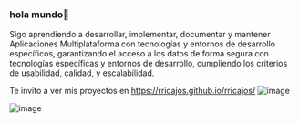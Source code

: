 ### hola mundo👋

Sigo aprendiendo a desarrollar, implementar, documentar y mantener Aplicaciones Multiplataforma con tecnologías y entornos de desarrollo específicos, garantizando el acceso a los datos de forma segura con tecnologías específicas y entornos de desarrollo, cumpliendo los criterios de usabilidad, calidad, y escalabilidad.

Te invito a ver mis proyectos en https://rricajos.github.io/rricajos/
![image](https://github.com/rricajos/rricajos/assets/81053395/befa0b58-05c0-49dd-9d87-a01c2896a161)

![image](https://github.com/rricajos/edix/assets/81053395/234453db-9254-409f-bee8-bfa8e7428086)

<!--
**rricajos/rricajos** is a ✨ _special_ ✨ repository because its `README.md` (this file) appears on your GitHub profile.

Here are some ideas to get you started:

- 🔭 I’m currently working on ...
- 🌱 I’m currently learning ...
- 👯 I’m looking to collaborate on ...
- 🤔 I’m looking for help with ...
- 💬 Ask me about ...
- 📫 How to reach me: ...
- 😄 Pronouns: ...
- ⚡ Fun fact: ...
-->
